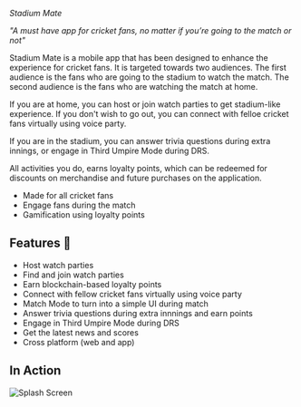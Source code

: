_Stadium Mate_

_"A must have app for cricket fans, no matter if you’re going to the match or not"_

Stadium Mate is a mobile app that has been designed to enhance the experience for cricket fans. It is targeted towards two audiences. The first audience is the fans who are going to the stadium to watch the match. The second audience is the fans who are watching the match at home.

If you are at home, you can host or join watch parties to get stadium-like experience. If you don't wish to go out, you can connect with felloe cricket fans virtually using voice party.

If you are in the stadium, you can answer trivia questions during extra innings, or engage in Third Umpire Mode during DRS.

All activities you do, earns loyalty points, which can be redeemed for discounts on merchandise and future purchases on the application.

- Made for all cricket fans
- Engage fans during the match
- Gamification using loyalty points

## Features 🔧

- Host watch parties
- Find and join watch parties
- Earn blockchain-based loyalty points
- Connect with fellow cricket fans virtually using voice party
- Match Mode to turn into a simple UI during match
- Answer trivia questions during extra innnings and earn points
- Engage in Third Umpire Mode during DRS
- Get the latest news and scores
- Cross platform (web and app)


## In Action

![Splash Screen](https://drive.google.com/file/d/1rErIHNjaw7ta8m6btDHVQsHYa6VqT4m8/view?usp=sharing)

